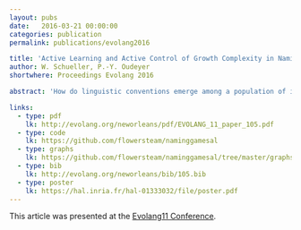 ```yaml
---
layout: pubs
date:   2016-03-21 00:00:00
categories: publication
permalink: publications/evolang2016

title: 'Active Learning and Active Control of Growth Complexity in Naming Games: Hearer s Choice'
author: W. Schueller, P.-Y. Oudeyer
shortwhere: Proceedings Evolang 2016

abstract: 'How do linguistic conventions emerge among a population of individuals? A shared lexicon can self-organize at this level through local interactions between individuals, as this has been modelled in the Naming Games computational framework. However, the dynamics of the convergence process towards this shared convention can differ a lot, depending on the interaction scenario. Infants, who acquire social conventions really fast, control actively the complexity of what they learn, often following a developmental pathway. Adults also adapt the complexity of their linguistic input when speaking to language beginners. We show here that such active learning mechanism can improve considerably the speed of language formation in Naming Game models. We compare two scenarios for the interactions: the speaker exherts an active control, or the hearer does. The second scenario shows faster dynamics, with more robustness.'

links:
  - type: pdf
    lk: http://evolang.org/neworleans/pdf/EVOLANG_11_paper_105.pdf
  - type: code
    lk: https://github.com/flowersteam/naminggamesal
  - type: graphs
    lk: https://github.com/flowersteam/naminggamesal/tree/master/graphs_evolang
  - type: bib
    lk: http://evolang.org/neworleans/bib/105.bib
  - type: poster
    lk: https://hal.inria.fr/hal-01333032/file/poster.pdf
---
```



This article was presented at the [Evolang11 Conference][evolang11].

[evolang11]: http://evolang.org/neworleans
